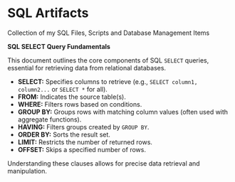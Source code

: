 # SQL Artifacts
Collection of my SQL Files, Scripts and Database Management Items 

**SQL SELECT Query Fundamentals**

This document outlines the core components of SQL `SELECT` queries, essential for retrieving data from relational databases.

* **SELECT:** Specifies columns to retrieve (e.g., `SELECT column1, column2...` or `SELECT *` for all).
* **FROM:** Indicates the source table(s).
* **WHERE:** Filters rows based on conditions.
* **GROUP BY:** Groups rows with matching column values (often used with aggregate functions).
* **HAVING:** Filters groups created by `GROUP BY`.
* **ORDER BY:** Sorts the result set.
* **LIMIT:** Restricts the number of returned rows.
* **OFFSET:** Skips a specified number of rows.

Understanding these clauses allows for precise data retrieval and manipulation.
